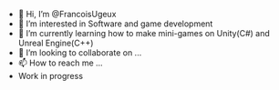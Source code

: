 - 👋 Hi, I’m @FrancoisUgeux
- 👀 I’m interested in Software and game development
- 🌱 I’m currently learning how to make mini-games on Unity(C#) and Unreal Engine(C++)
- 💞️ I’m looking to collaborate on ...
- 📫 How to reach me ...
 - Work in progress
<!---
FrancoisUgeux/FrancoisUgeux is a ✨ special ✨ repository because its `README.md` (this file) appears on your GitHub profile.
You can click the Preview link to take a look at your changes.
--->
